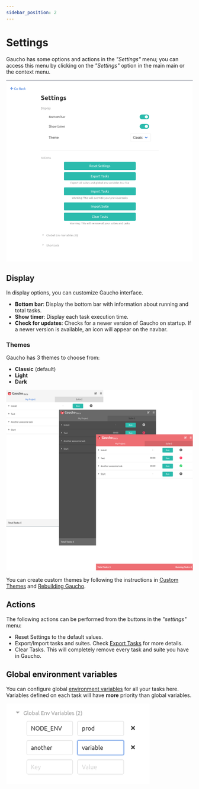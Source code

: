 ```yaml
---
sidebar_position: 2
---
```


# Settings
Gaucho has some options and actions in the _"Settings"_ menu; you can access this menu by clicking on the _"Settings"_ option in the main main or the context menu.

![Settings](/img/docs/gaucho_settings.png)

## Display
In display options, you can customize Gaucho interface.

* **Bottom bar**: Display the bottom bar with information about running and total tasks.
* **Show timer**: Display each task execution time.
* **Check for updates**: Checks for a newer version of Gaucho on startup. If a newer version is available, an icon will appear on the navbar.

### Themes
Gaucho has 3 themes to choose from:

* **Classic** (default)
* **Light**
* **Dark**


![Themes](/img/docs/themes.png)

You can create custom themes by following the instructions in [Custom Themes](/docs/advanced-guides/custom-themes) and [Rebuilding Gaucho](/docs/advanced-guides/build-from-source).

## Actions
The following actions can be performed from the buttons in the _"settings"_ menu:

* Reset Settings to the default values.
* Export/Import tasks and suites. Check [Export Tasks](/docs/features/export-tasks) for more details.
* Clear Tasks. This will completely remove every task and suite you have in Gaucho.

## Global environment variables
You can configure global [environment variables](/docs/features/env-variables) for all your tasks here. Variables defined on each task will have **more** priority than global variables.

![Global Env Variables](/img/docs/global_env_variables.png)
